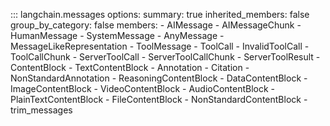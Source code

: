 ::: langchain.messages
    options:
      summary: true
      inherited_members: false
      group_by_category: false
      members:
        - AIMessage
        - AIMessageChunk
        - HumanMessage
        - SystemMessage
        - AnyMessage
        - MessageLikeRepresentation
        - ToolMessage
        - ToolCall
        - InvalidToolCall
        - ToolCallChunk
        - ServerToolCall
        - ServerToolCallChunk
        - ServerToolResult
        - ContentBlock
        - TextContentBlock
        - Annotation
        - Citation
        - NonStandardAnnotation
        - ReasoningContentBlock
        - DataContentBlock
        - ImageContentBlock
        - VideoContentBlock
        - AudioContentBlock
        - PlainTextContentBlock
        - FileContentBlock
        - NonStandardContentBlock
        - trim_messages

<!-- TODO once exported - UsageMetadata -->
